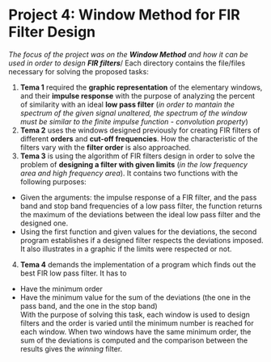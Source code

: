 # Project 4: **Window Method for FIR Filter Design**
*The focus of the project was on the **Window Method** and how it can be used in order to design **FIR filters***/
Each directory contains the file/files necessary for solving the proposed tasks:
1. **Tema 1** required the **graphic representation** of the elementary windows, and their **impulse response** with the purpose of analyzing the percent of similarity with an ideal **low pass filter** (*in order to mantain the spectrum of the given signal unaltered, the spectrum of the window must be similar to the finite impulse function - convolution property*) 
2. **Tema 2** uses the windows designed previously for creating FIR filters of different **orders** and **cut-off frequencies**. How the characteristic of the filters vary with the **filter order** is also approached.
3. **Tema 3** is using the algorithm of FIR filters design in order to solve the problem of **designing a filter with given limits** (*in the low frequency area and high frequency area*). It contains two functions with the following purposes:
* Given the arguments: the impulse response of a FIR filter, and the pass band and stop band frequencies of a low pass filter, the function returns the maximum of the deviations between the ideal low pass filter and the designed one.
* Using the first function and given values for the deviations, the second program establishes if a designed filter respects the deviations imposed. It also illustrates in a graphic if the limits were respected or not.
4. **Tema 4** demands the implementation of a program which finds out the best FIR low pass filter. It has to
* Have the minimum order
* Have the minimum value for the sum of the deviations (the one in the pass band, and the one in the stop band)\
With the purpose of solving this task, each window is used to design filters and the order is varied until the minimum number is reached for each window. When two windows have the same minimum order, the sum of the deviations is computed and the comparison between the results gives the *winning* filter.
